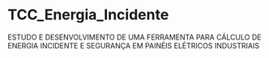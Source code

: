 # TCC_Energia_Incidente
ESTUDO E DESENVOLVIMENTO DE UMA FERRAMENTA PARA CÁLCULO DE ENERGIA INCIDENTE E SEGURANÇA EM PAINÉIS ELÉTRICOS INDUSTRIAIS
